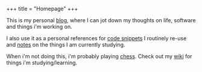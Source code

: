 +++
title = "Homepage"
+++

This is my personal <a href="/blog">blog</a>, where I can jot down my thoughts on life, software and things i'm working on.

I also use it as a personal references for <a href="/snippets">code snippets</a> I routinely re-use and <a href="/notes">notes</a> on the things I am currently studying.

When i'm not doing this, i'm probably playing <a href="chess">chess</a>. Check out my <a href="https://wiki.jezl.xyz" target="_blank">wiki</a> for things i'm studying/learning.
